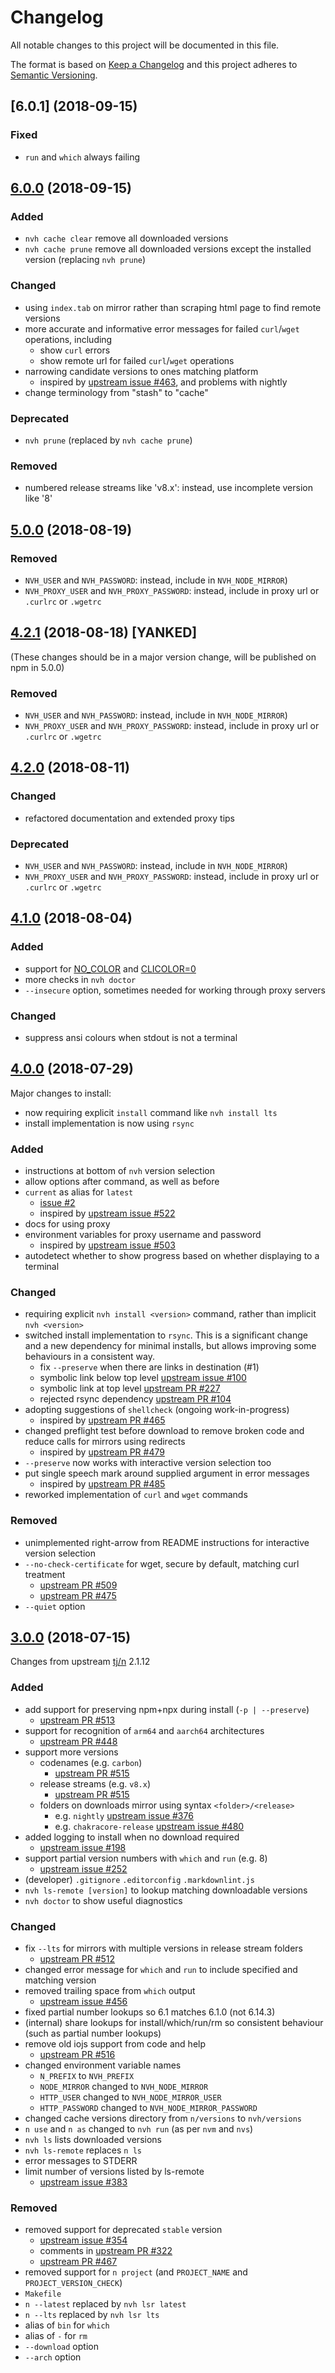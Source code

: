 # Changelog

All notable changes to this project will be documented in this file.

The format is based on [Keep a Changelog](http://keepachangelog.com/en/1.0.0/)
and this project adheres to [Semantic Versioning](http://semver.org/spec/v2.0.0.html).

<!-- markdownlint-disable MD024 -->

## [6.0.1] (2018-09-15)

### Fixed

- `run` and `which` always failing

## [6.0.0] (2018-09-15)

### Added

- `nvh cache clear` remove all downloaded versions
- `nvh cache prune` remove all downloaded versions except the installed version (replacing `nvh prune`)

### Changed

- using `index.tab` on mirror rather than scraping html page to find remote versions
- more accurate and informative error messages for failed `curl`/`wget` operations, including
    - show `curl` errors
    - show remote url for failed `curl`/`wget` operations
- narrowing candidate versions to ones matching platform
    - inspired by [upstream issue #463](https://github.com/tj/n/issues/463), and problems with nightly
- change terminology from "stash" to "cache"

### Deprecated

- `nvh prune` (replaced by `nvh cache prune`)

### Removed

- numbered release streams like 'v8.x': instead, use incomplete version like '8'

## [5.0.0] (2018-08-19)

### Removed

- `NVH_USER` and `NVH_PASSWORD`: instead, include in `NVH_NODE_MIRROR`)
- `NVH_PROXY_USER` and `NVH_PROXY_PASSWORD`: instead, include in proxy url or `.curlrc` or `.wgetrc`

## [4.2.1] (2018-08-18) [YANKED]

(These changes should be in a major version change, will be published on npm in 5.0.0)

### Removed

- `NVH_USER` and `NVH_PASSWORD`: instead, include in `NVH_NODE_MIRROR`)
- `NVH_PROXY_USER` and `NVH_PROXY_PASSWORD`: instead, include in proxy url or `.curlrc` or `.wgetrc`

## [4.2.0] (2018-08-11)

### Changed

- refactored documentation and extended proxy tips

### Deprecated

- `NVH_USER` and `NVH_PASSWORD`: instead, include in `NVH_NODE_MIRROR`)
- `NVH_PROXY_USER` and `NVH_PROXY_PASSWORD`: instead, include in proxy url or `.curlrc` or `.wgetrc`

## [4.1.0] (2018-08-04)

### Added

- support for [NO_COLOR](http://no-color.org) and [CLICOLOR=0](https://bixense.com/clicolors)
- more checks in `nvh doctor`
- `--insecure` option, sometimes needed for working through proxy servers

### Changed

- suppress ansi colours when stdout is not a terminal

## [4.0.0] (2018-07-29)

Major changes to install:

- now requiring explicit `install` command like `nvh install lts`
- install implementation is now using `rsync`

### Added

- instructions at bottom of `nvh` version selection
- allow options after command, as well as before
- `current` as alias for `latest`
    - [issue #2](https://github.com/JohnRGee/nvh/issues/2)
    - inspired by [upstream issue #522](https://github.com/tj/n/issues/522)
- docs for using proxy
- environment variables for proxy username and password
    - inspired by [upstream issue #503](https://github.com/tj/n/pull/503)
- autodetect whether to show progress based on whether displaying to a terminal

### Changed

- requiring explicit `nvh install <version>` command, rather than implicit `nvh <version>`
- switched install implementation to `rsync`. This is a significant change and a new dependency for minimal installs, but allows improving some behaviours in a consistent way.
    - fix `--preserve` when there are links in destination (#1)
    - symbolic link below top level [upstream issue #100](https://github.com/tj/n/issues/100)
    - symbolic link at top level [upstream PR #227](https://github.com/tj/n/pull/227)
    - rejected rsync dependency [upstream PR #104](https://github.com/tj/n/pull/104)
- adopting suggestions of `shellcheck` (ongoing work-in-progress)
    - inspired by [upstream PR #465](https://github.com/tj/n/pull/465)
- changed preflight test before download to remove broken code and reduce calls for mirrors using redirects
    - inspired by [upstream PR #479](https://github.com/tj/n/pull/479)
- `--preserve` now works with interactive version selection too
- put single speech mark around supplied argument in error messages
    - inspired by [upstream PR #485](https://github.com/tj/n/pull/485)
- reworked implementation of `curl` and `wget` commands

### Removed

- unimplemented right-arrow from README instructions for interactive version selection
- `--no-check-certificate` for wget, secure by default, matching curl treatment
    - [upstream PR #509](https://github.com/tj/n/pull/509)
    - [upstream PR #475](https://github.com/tj/n/pull/475)
- `--quiet` option

## [3.0.0] (2018-07-15)

Changes from upstream [tj/n](https://github.com/tj/n) 2.1.12

### Added

- add support for preserving npm+npx during install (`-p | --preserve`)
    - [upstream PR #513](https://github.com/tj/n/pull/513)
- support for recognition of `arm64` and `aarch64` architectures
    - [upstream PR #448](https://github.com/tj/n/pull/448)
- support more versions
    - codenames (e.g. `carbon`)
        - [upstream PR #515](https://github.com/tj/n/pull/515)
    - release streams (e.g. `v8.x`)
        - [upstream PR #515](https://github.com/tj/n/pull/515)
    - folders on downloads mirror using syntax `<folder>/<release>`
        - e.g. `nightly` [upstream issue #376](https://github.com/tj/n/issues/376)
        - e.g. `chakracore-release` [upstream issue #480](https://github.com/tj/n/issues/480)
- added logging to install when no download required
    - [upstream issue #198](https://github.com/tj/n/issues/198)
- support partial version numbers with `which` and `run` (e.g. 8)
    - [upstream issue #252](https://github.com/tj/n/issues/252)
- (developer) `.gitignore` `.editorconfig` `.markdownlint.js`
- `nvh ls-remote [version]` to lookup matching downloadable versions
- `nvh doctor` to show useful diagnostics

### Changed

- fix `--lts` for mirrors with multiple versions in release stream folders
    - [upstream PR #512](https://github.com/tj/n/pull/512)
- changed error message for `which` and `run` to include specified and matching version
- removed trailing space from `which` output
    - [upstream issue #456](https://github.com/tj/n/issues/456)
- fixed partial number lookups so 6.1 matches 6.1.0 (not 6.14.3)
- (internal) share lookups for install/which/run/rm so consistent behaviour (such as partial number lookups)
- remove old iojs support from code and help
    - [upstream PR #516](https://github.com/tj/n/pull/516)
- changed environment variable names
    - `N_PREFIX` to `NVH_PREFIX`
    - `NODE_MIRROR` changed to `NVH_NODE_MIRROR`
    - `HTTP_USER` changed to `NVH_NODE_MIRROR_USER`
    - `HTTP_PASSWORD` changed to `NVH_NODE_MIRROR_PASSWORD`
- changed cache versions directory from `n/versions` to `nvh/versions`
- `n use` and `n as` changed to `nvh run` (as per `nvm` and `nvs`)
- `nvh ls` lists downloaded versions
- `nvh ls-remote` replaces `n ls`
- error messages to STDERR
- limit number of versions listed by ls-remote
    - [upstream issue #383](https://github.com/tj/n/issues/383)

### Removed

- removed support for deprecated `stable` version
    - [upstream issue #354](https://github.com/tj/n/issues/354)
    - comments in [upstream PR #322](https://github.com/tj/n/pull/322)
    - [upstream PR #467](https://github.com/tj/n/pull/467)
- removed support for `n project` (and `PROJECT_NAME` and `PROJECT_VERSION_CHECK`)
- `Makefile`
- `n --latest` replaced by `nvh lsr latest`
- `n --lts` replaced by `nvh lsr lts`
- alias of `bin` for `which`
- alias of `-` for `rm`
- `--download` option
- `--arch` option

[Unreleased]: https://github.com/JohnRGee/nvh/compare/master...develop
[6.0.0]: https://github.com/JohnRGee/nvh/compare/v6.0.0...JohnRGee:v6.0.1
[6.0.0]: https://github.com/JohnRGee/nvh/compare/v5.0.0...JohnRGee:v6.0.0
[5.0.0]: https://github.com/JohnRGee/nvh/compare/v4.2.0...JohnRGee:v5.0.0
[4.2.1]: https://github.com/JohnRGee/nvh/compare/v4.2.0...JohnRGee:v4.2.1
[4.2.0]: https://github.com/JohnRGee/nvh/compare/v4.1.0...JohnRGee:v4.2.0
[4.1.0]: https://github.com/JohnRGee/nvh/compare/v4.0.0...JohnRGee:v4.1.0
[4.0.0]: https://github.com/JohnRGee/nvh/compare/v3.0.0...JohnRGee:v4.0.0
[3.0.0]: https://github.com/tj/n/compare/8ad6cd3bc76fc674f7faf3d8cf2f4d6e7d1849c3...JohnRGee:v3.0.0
